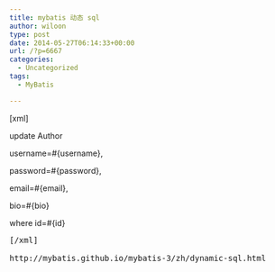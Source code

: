 ```yaml
---
title: mybatis 动态 sql
author: wiloon
type: post
date: 2014-05-27T06:14:33+00:00
url: /?p=6667
categories:
  - Uncategorized
tags:
  - MyBatis

---
```

[xml]</pre>
  
<update id="updateAuthorIfNecessary">
  
update Author
  
<set>
  
<if test="username != null">username=#{username},</if>
  
<if test="password != null">password=#{password},</if>
  
<if test="email != null">email=#{email},</if>
  
<if test="bio != null">bio=#{bio}</if>
  
</set>
  
where id=#{id}
  
</update>
  
<pre>[/xml]

http://mybatis.github.io/mybatis-3/zh/dynamic-sql.html</pre>